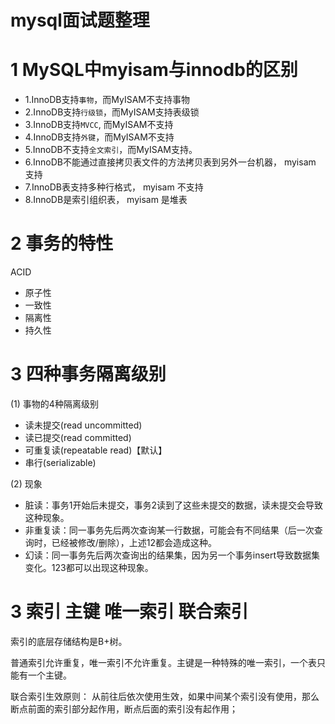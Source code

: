 # mysql面试题整理
# 1 MySQL中myisam与innodb的区别
- 1.InnoDB支持`事物`，而MyISAM不支持事物
- 2.InnoDB支持`行级锁`，而MyISAM支持表级锁
- 3.InnoDB支持`MVCC`, 而MyISAM不支持
- 4.InnoDB支持`外键`，而MyISAM不支持
- 5.InnoDB不支持`全文索引`，而MyISAM支持。
- 6.InnoDB不能通过直接拷贝表文件的方法拷贝表到另外一台机器， myisam 支持
- 7.InnoDB表支持多种行格式， myisam 不支持
- 8.InnoDB是索引组织表， myisam 是堆表

# 2 事务的特性
ACID
- 原子性
- 一致性
- 隔离性
- 持久性

# 3 四种事务隔离级别
(1) 事物的4种隔离级别  
- 读未提交(read uncommitted)
- 读已提交(read committed)
- 可重复读(repeatable read)【默认】
- 串行(serializable)

(2) 现象
- 脏读：事务1开始后未提交，事务2读到了这些未提交的数据，读未提交会导致这种现象。
- 非重复读：同一事务先后两次查询某一行数据，可能会有不同结果（后一次查询时，已经被修改/删除），上述12都会造成这种。
- 幻读：同一事务先后两次查询出的结果集，因为另一个事务insert导致数据集变化。123都可以出现这种现象。

# 3 索引 主键 唯一索引 联合索引
索引的底层存储结构是B+树。

普通索引允许重复，唯一索引不允许重复。主键是一种特殊的唯一索引，一个表只能有一个主键。

联合索引生效原则： 从前往后依次使用生效，如果中间某个索引没有使用，那么断点前面的索引部分起作用，断点后面的索引没有起作用；